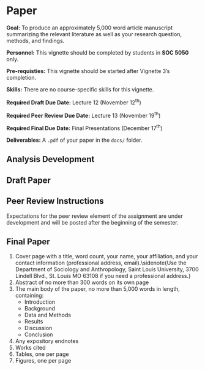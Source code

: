 # Paper

<div class="rmdgoal">
<p><strong>Goal:</strong> To produce an approximately 5,000 word article manuscript summarizing the relevant literature as well as your research question, methods, and findings.</p>
</div>

<div class="rmdpersonnel">
<p><strong>Personnel:</strong> This vignette should be completed by students in <strong>SOC 5050</strong> only.</p>
</div>

<div class="rmdpre">
<p><strong>Pre-requisties:</strong> This vignette should be started after Vignette 3’s completion.</p>
</div>

<div class="rmdskills">
<p><strong>Skills:</strong> There are no course-specific skills for this vignette.</p>
</div>

<div class="rmddue">
<p><strong>Required Draft Due Date:</strong> Lecture 12 (November 12<sup>th</sup>)</p>
<p><strong>Required Peer Review Due Date:</strong> Lecture 13 (November 19<sup>th</sup>)</p>
<p><strong>Required Final Due Date:</strong> Final Presentations (December 17<sup>th</sup>)</p>
</div>

<div class="rmddeliver">
<p><strong>Deliverables:</strong> A <code>.pdf</code> of your paper in the <code>docs/</code> folder.</p>
</div>

## Analysis Development

## Draft Paper

## Peer Review Instructions

<div class="rmdwarning">
<p>Expectations for the peer review element of the assignment are under development and will be posted after the beginning of the semester.</p>
</div>

## Final Paper

1. Cover page with a title, word count, your name, your affiliation, and your contact information (professional address, email).\sidenote{Use the Department of Sociology and Anthropology, Saint Louis University, 3700 Lindell Blvd., St. Louis MO 63108 if you need a professional address.}
2. Abstract of no more than 300 words on its own page
3. The main body of the paper, no more than 5,000 words in length, containing:
    * Introduction
    * Background
    * Data and Methods
    * Results
    * Discussion
    * Conclusion
4. Any expository endnotes 
5. Works cited
6. Tables, one per page
7. Figures, one per page
